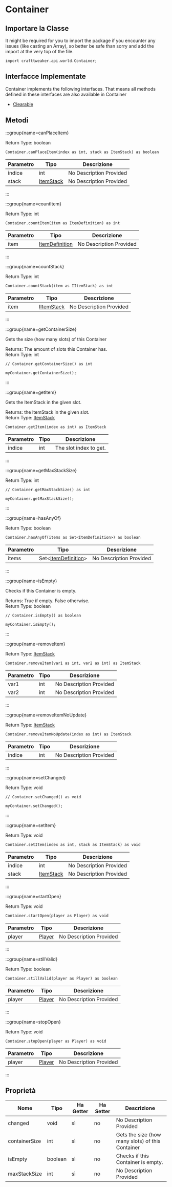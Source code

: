 # Container

## Importare la Classe

It might be required for you to import the package if you encounter any issues (like casting an Array), so better be safe than sorry and add the import at the very top of the file.
```zenscript
import crafttweaker.api.world.Container;
```


## Interfacce Implementate
Container implements the following interfaces. That means all methods defined in these interfaces are also available in Container

- [Clearable](/vanilla/api/world/Clearable)

## Metodi

:::group{name=canPlaceItem}

Return Type: boolean

```zenscript
Container.canPlaceItem(index as int, stack as ItemStack) as boolean
```

| Parametro | Tipo                                     | Descrizione             |
| --------- | ---------------------------------------- | ----------------------- |
| indice    | int                                      | No Description Provided |
| stack     | [ItemStack](/vanilla/api/item/ItemStack) | No Description Provided |


:::

:::group{name=countItem}

Return Type: int

```zenscript
Container.countItem(item as ItemDefinition) as int
```

| Parametro | Tipo                                               | Descrizione             |
| --------- | -------------------------------------------------- | ----------------------- |
| item      | [ItemDefinition](/vanilla/api/item/ItemDefinition) | No Description Provided |


:::

:::group{name=countStack}

Return Type: int

```zenscript
Container.countStack(item as IItemStack) as int
```

| Parametro | Tipo                                       | Descrizione             |
| --------- | ------------------------------------------ | ----------------------- |
| item      | [IItemStack](/vanilla/api/item/IItemStack) | No Description Provided |


:::

:::group{name=getContainerSize}

Gets the size (how many slots) of this Container

Returns: The amount of slots this Container has.  
Return Type: int

```zenscript
// Container.getContainerSize() as int

myContainer.getContainerSize();
```

:::

:::group{name=getItem}

Gets the ItemStack in the given slot.

Returns: the ItemStack in the given slot.  
Return Type: [ItemStack](/vanilla/api/item/ItemStack)

```zenscript
Container.getItem(index as int) as ItemStack
```

| Parametro | Tipo | Descrizione            |
| --------- | ---- | ---------------------- |
| indice    | int  | The slot index to get. |


:::

:::group{name=getMaxStackSize}

Return Type: int

```zenscript
// Container.getMaxStackSize() as int

myContainer.getMaxStackSize();
```

:::

:::group{name=hasAnyOf}

Return Type: boolean

```zenscript
Container.hasAnyOf(items as Set<ItemDefinition>) as boolean
```

| Parametro | Tipo                                                                      | Descrizione             |
| --------- | ------------------------------------------------------------------------- | ----------------------- |
| items     | Set&lt;[ItemDefinition](/vanilla/api/item/ItemDefinition)&gt; | No Description Provided |


:::

:::group{name=isEmpty}

Checks if this Container is empty.

Returns: True if empty. False otherwise.  
Return Type: boolean

```zenscript
// Container.isEmpty() as boolean

myContainer.isEmpty();
```

:::

:::group{name=removeItem}

Return Type: [ItemStack](/vanilla/api/item/ItemStack)

```zenscript
Container.removeItem(var1 as int, var2 as int) as ItemStack
```

| Parametro | Tipo | Descrizione             |
| --------- | ---- | ----------------------- |
| var1      | int  | No Description Provided |
| var2      | int  | No Description Provided |


:::

:::group{name=removeItemNoUpdate}

Return Type: [ItemStack](/vanilla/api/item/ItemStack)

```zenscript
Container.removeItemNoUpdate(index as int) as ItemStack
```

| Parametro | Tipo | Descrizione             |
| --------- | ---- | ----------------------- |
| indice    | int  | No Description Provided |


:::

:::group{name=setChanged}

Return Type: void

```zenscript
// Container.setChanged() as void

myContainer.setChanged();
```

:::

:::group{name=setItem}

Return Type: void

```zenscript
Container.setItem(index as int, stack as ItemStack) as void
```

| Parametro | Tipo                                     | Descrizione             |
| --------- | ---------------------------------------- | ----------------------- |
| indice    | int                                      | No Description Provided |
| stack     | [ItemStack](/vanilla/api/item/ItemStack) | No Description Provided |


:::

:::group{name=startOpen}

Return Type: void

```zenscript
Container.startOpen(player as Player) as void
```

| Parametro | Tipo                                             | Descrizione             |
| --------- | ------------------------------------------------ | ----------------------- |
| player    | [Player](/vanilla/api/entity/type/player/Player) | No Description Provided |


:::

:::group{name=stillValid}

Return Type: boolean

```zenscript
Container.stillValid(player as Player) as boolean
```

| Parametro | Tipo                                             | Descrizione             |
| --------- | ------------------------------------------------ | ----------------------- |
| player    | [Player](/vanilla/api/entity/type/player/Player) | No Description Provided |


:::

:::group{name=stopOpen}

Return Type: void

```zenscript
Container.stopOpen(player as Player) as void
```

| Parametro | Tipo                                             | Descrizione             |
| --------- | ------------------------------------------------ | ----------------------- |
| player    | [Player](/vanilla/api/entity/type/player/Player) | No Description Provided |


:::


## Proprietà

| Nome          | Tipo    | Ha Getter | Ha Setter | Descrizione                                      |
| ------------- | ------- | --------- | --------- | ------------------------------------------------ |
| changed       | void    | sì        | no        | No Description Provided                          |
| containerSize | int     | sì        | no        | Gets the size (how many slots) of this Container |
| isEmpty       | boolean | sì        | no        | Checks if this Container is empty.               |
| maxStackSize  | int     | sì        | no        | No Description Provided                          |

